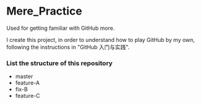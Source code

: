 # Mere_Practice
Used for getting familiar with GitHub more.

I create this project, in order to understand how to play GitHub by my own, following the instructions in "GitHub 入门与实践". 

### List the structure of this repository
 - master
 - feature-A
 - fix-B
 - feature-C